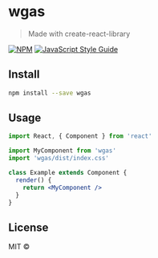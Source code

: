 # wgas

> Made with create-react-library

[![NPM](https://img.shields.io/npm/v/wgas.svg)](https://www.npmjs.com/package/wgas) [![JavaScript Style Guide](https://img.shields.io/badge/code_style-standard-brightgreen.svg)](https://standardjs.com)

## Install

```bash
npm install --save wgas
```

## Usage

```jsx
import React, { Component } from 'react'

import MyComponent from 'wgas'
import 'wgas/dist/index.css'

class Example extends Component {
  render() {
    return <MyComponent />
  }
}
```

## License

MIT © [](https://github.com/)
